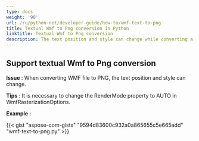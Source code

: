 ```yaml
---
type: docs
weight: '90'
url: /ru/python-net/developer-guide/how-to/wmf-text-to-png
title: Textual Wmf to Png conversion in Python
linktitle: Textual Wmf to Png conversion
description: The text position and style can change while converting a WMF file to a PNG file, which can be managed using the Python Image Processing Library.
---
```


**Support textual Wmf to Png conversion**
-----------------------------------------

**Issue** : When converting WMF file to PNG, the text position and style can change.

**Tips** : It is necessary to change the RenderMode property to AUTO in
WmfRasterizationOptions.

**Example :**

{{< gist "aspose-com-gists" "9594d83600c932a0a865655c5e665add" "wmf-text-to-png.py" >}}
